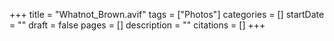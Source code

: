 +++
title = "Whatnot_Brown.avif"
tags = ["Photos"]
categories = []
startDate = ""
draft = false
pages = []
description = ""
citations = []
+++
